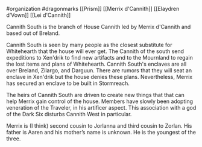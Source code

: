 #organization #dragonmarks [[Prism]] [[Merrix d'Cannith]] [[Elaydren d’Vown]] [[Lei d'Cannith]]

Cannith South is the branch of House Cannith led by Merrix d'Cannith and based out of Breland.

Cannith South is seen by many people as the closest substitute for Whitehearth that the house will ever get. The Cannith of the south send expeditions to Xen'drik to find new artifacts and to the Mournland to regain the lost items and plans of Whitehearth. Cannith South's enclaves are all over Breland, Zilargo, and Darguun. There are rumors that they will seat an enclave in Xen'drik but the house denies these plans. Nevertheless, Merrix has secured an enclave to be built in Stormreach.

The heirs of Cannith South are driven to create new things that that can help Merrix gain control of the house. Members have slowly been adopting veneration of the Traveler, in his artificer aspect. This association with a god of the Dark Six disturbs Cannith West in particular.

Merrix is (I think) second cousin to Jorlanna and third cousin to Zorlan. His father is Aaren and his mother’s name is unknown. He is the youngest of the three.
